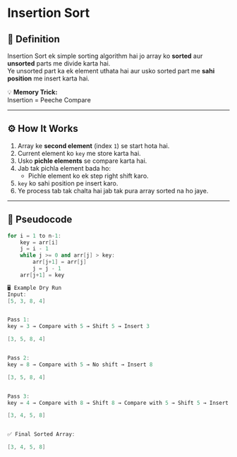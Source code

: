 # Insertion Sort

## 📌 Definition
Insertion Sort ek simple sorting algorithm hai jo array ko **sorted** aur **unsorted** parts me divide karta hai.  
Ye unsorted part ka ek element uthata hai aur usko sorted part me **sahi position** me insert karta hai.

💡 **Memory Trick:**  
Insertion = Peeche Compare


---

## ⚙ How It Works
1. Array ke **second element** (index `1`) se start hota hai.
2. Current element ko `key` me store karta hai.
3. Usko **pichle elements** se compare karta hai.
4. Jab tak pichla element bada ho:
   - Pichle element ko ek step right shift karo.
5. `key` ko sahi position pe insert karo.
6. Ye process tab tak chalta hai jab tak pura array sorted na ho jaye.

---

## 📝 Pseudocode
```cpp
for i = 1 to n-1:
    key = arr[i]
    j = i - 1
    while j >= 0 and arr[j] > key:
        arr[j+1] = arr[j]
        j = j - 1
    arr[j+1] = key

🖥 Example Dry Run
Input:
[5, 3, 8, 4]


Pass 1:
key = 3 → Compare with 5 → Shift 5 → Insert 3

[3, 5, 8, 4]


Pass 2:
key = 8 → Compare with 5 → No shift → Insert 8

[3, 5, 8, 4]


Pass 3:
key = 4 → Compare with 8 → Shift 8 → Compare with 5 → Shift 5 → Insert 4

[3, 4, 5, 8]


✅ Final Sorted Array:

[3, 4, 5, 8]    